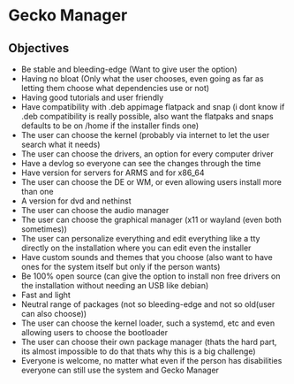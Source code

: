 # Gecko Manager

## Objectives

- Be stable and bleeding-edge (Want to give user the option)
- Having no bloat (Only what the user chooses, even going as far as letting them choose what dependencies use or not)
- Having good tutorials and user friendly
- Have compatibility with .deb appimage flatpack and snap (i dont know if .deb compatibility is really possible, also want the flatpaks and snaps defaults to be on /home if the installer finds one)
- The user can choose the kernel (probably via internet to let the user search what it needs)
- The user can choose the drivers, an option for every computer driver
- Have a devlog so everyone can see the changes through the time
- Have version for servers for ARMS and for x86_64
- The user can choose the DE or WM, or even allowing users install more than one
- A version for dvd and nethinst
- The user can choose the audio manager
- The user can choose the graphical manager (x11 or wayland (even both sometimes))
- The user can personalize everything and edit everything like a tty directly on the installation where you can edit even the installer 
- Have custom sounds and themes that you choose (also want to have ones for the system itself but only if the person wants)
- Be 100% open source (can give the option to install non free drivers on the installation without needing an USB like debian)
- Fast and light
- Neutral range of packages (not so bleeding-edge and not so old(user can also choose))
- The user can choose the kernel loader, such a systemd, etc and even allowing users to choose the bootloader
- The user can choose their own package manager (thats the hard part, its almost impossible to do that thats why this is a big challenge)
- Everyone is welcome, no matter what even if the person has disabilities everyone can still use the system and Gecko Manager

